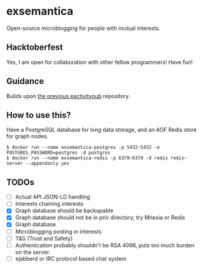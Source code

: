 # exsemantica

Open-source microblogging for people with mutual interests.

## Hacktoberfest

Yes, I am open for collaboration with other fellow programmers! Have fun!

## Guidance

Builds upon [the previous eactivitypub](https://github.com/Chlorophytus/eactivitypub-legacy-0.2) repository.

## How to use this?

Have a PostgreSQL database for long data storage, and an AOF Redis store for graph nodes.

```shell
$ docker run --name exsemantica-postgres -p 5432:5432 -e POSTGRES_PASSWORD=postgres -d postgres
$ docker run --name exsemantica-redis -p 6379:6379 -d redis redis-server --appendonly yes
```

## TODOs

- [ ] Actual API JSON-LD handling
- [ ] Interests chaining interests
- [x] Graph database should be backupable
- [x] Graph database should not be in priv directory; try Mnesia or Redis
- [x] Graph database
- [ ] Microblogging posting in interests
- [ ] T&S (Trust and Safety)
- [ ] Authentication probably shouldn't be RSA 4096, puts too much burden on the server.
- [ ] ejabberd or IRC protocol based chat system 
